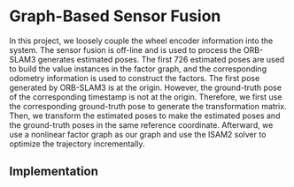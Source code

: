 # Graph-Based Sensor Fusion
In this project, we loosely couple the wheel encoder information into the system. The sensor fusion is off-line and is used to process the ORB-SLAM3 generates estimated poses. The first 726 estimated poses are used to build the value instances in the factor graph, and the corresponding odometry information is used to construct the factors. The first pose generated by ORB-SLAM3 is at the origin. However, the ground-truth pose of the corresponding timestamp is not at the origin. Therefore, we first use the corresponding ground-truth pose to generate the transformation matrix. Then, we transform the estimated poses to make the estimated poses and the ground-truth poses in the same reference coordinate. Afterward, we use a nonlinear factor graph as our graph and use the ISAM2 solver to optimize the trajectory incrementally.

## Implementation

